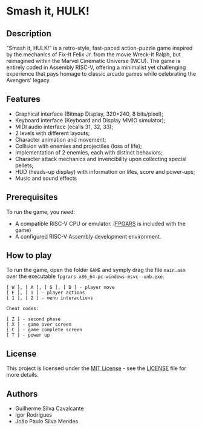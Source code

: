 # Smash it, HULK!

## Description
"Smash it, HULK!" is a retro-style, fast-paced action-puzzle game inspired by the mechanics of Fix-It Felix Jr. from the movie Wreck-It Ralph, but reimagined within the Marvel Cinematic Universe (MCU). The game is entirely coded in Assembly RISC-V, offering a minimalist yet challenging experience that pays homage to classic arcade games while celebrating the Avengers' legacy.

## Features
- Graphical interface (Bitmap Display, 320×240, 8 bits/pixel);
- Keyboard interface (Keyboard and Display MMIO simulator);
- MIDI audio interface (ecalls 31, 32, 33);
- 2 levels with different layouts;
- Character animation and movement;
- Collision with enemies and projectiles (loss of life);
- Implementation of 2 enemies, each with distinct behaviors;
- Character attack mechanics and invencibility upon collecting special pellets;
- HUD (heads-up display) with information on lifes, score and power-ups;
- Music and sound effects

## Prerequisites
To run the game, you need:
- A compatible RISC-V CPU or emulator. ([FPGARS](https://leoriether.github.io/FPGRARS/) is included with the game)
- A configured RISC-V Assembly development environment.

## How to play

To run the game, open the folder `GAME` and symply drag the file `main.asm` over the executable `fpgrars-x86_64-pc-windows-msvc--unb.exe`.
````
[ W ], [ A ], [ S ], [ D ] - player move
[ E ], [ I ] - player actions
[ 1 ], [ 2 ] - menu interactions

Cheat codes: 

[ Z ] - second phase                 
[ X ] - game over screen          
[ C ] - game complete screen 
[ T ] - power up                          
````
## License
This project is licensed under the [MIT License](https://opensource.org/licenses/MIT) - see the [LICENSE](LICENSE) file for more details.

## Authors
- Guilherme Silva Cavalcante
- Igor Rodrigues
- João Paulo Silva Mendes
